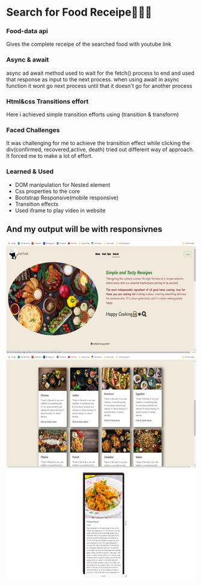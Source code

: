 <h1>Search for Food Receipe🍳👩‍🍳</h1>

  <h3>Food-data api</h3> Gives the complete receipe of the searched food with youtube link
<h3>Async & await</h3> <p>async ad await method used to wait for the fetch() process to end and used that response as input to the next process.
when using await in async function it wont go next process until that it doesn't go for another process</p>
<h3>Html&css Transitions effort</h3> Here i achieved simple transition efforts using (transition & transform)
<br>
<h3>Faced Challenges</h3>
<p>It was challenging for me to achieve the transition effect while clicking the div(confirmed, recovered,active, death)
tried out different way of approach. It forced me to make a lot of effort.</p>
  
<h3>Learned & Used</h3>
<ul>
    <li>DOM manipulation for Nested element</li>
    <li>Css properties to the core</li>
    <li>Bootstrap Responsive(mobile responsive)</li>
    <li>Transition effects</li>
    <li>Used iframe to play video in website</li>
  </ul>
<h2>And my output will be with responsivnes</h2>
<img src="food_img1.jpeg" alt="result1" height="300" width="550">
<img src="food_img.jpeg" alt="result2" height="300" width="550">
<img src="img_res.jpeg" alt="result2" height="300" width="550">

